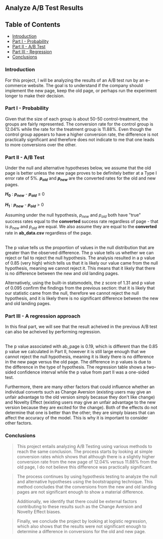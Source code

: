 ## Analyze A/B Test Results


## Table of Contents
- [Introduction](#intro)
- [Part I - Probability](#probability)
- [Part II - A/B Test](#ab_test)
- [Part III - Regression](#regression)
- [Conclusions](#conclusions)


<a id='intro'></a>
### Introduction

For this project, I will be analyzing the results of an A/B test run by an e-commerce website.  The goal is to understand if the company should implement the new page, keep the old page, or perhaps run the experiment longer to make their decision.

<a id='probability'></a>
### Part I - Probability

Given that the size of each group is about 50-50 control-treatment, the groups are fairly represented. The conversion rate for the control group is 12.04% while the rate for the treatment group is 11.88%. Even though the control group appears to have a higher conversion rate, the difference is not practically significant and therefore does not indicate to me that one leads to more conversions over the other.

<a id='ab_test'></a>
### Part II - A/B Test 


Under the null and alternative hypotheses below, we assume that the old page is better unless the new page proves to be definitely better at a Type I error rate of 5%. **$p_{old}$** and **$p_{new}$** are the converted rates for the old and new pages.

**$H_{0}$** : **$p_{new}$** - **$p_{old}$** ≤ 0

**$H_{1}$** : **$p_{new}$** - **$p_{old}$** > 0

Assuming under the null hypothesis, $p_{new}$ and $p_{old}$ both have "true" success rates equal to the **converted** success rate regardless of page - that is $p_{new}$ and $p_{old}$ are equal. We also assume they are equal to the **converted** rate in **ab_data.csv** regardless of the page. <br><br>

The p value tells us the proportion of values in the null distribution that are greater than the observed difference. The p value tells us whether we can reject or fail to reject the null hypothesis. The analysis resulted in a p value of 0.85 (very high) which tells us that it is likely our value came from the null hypothesis, meaning we cannot reject it. This means that it likely that there is no difference between the new and old landing pages.

Alternatively, using the built-in statsmodels, the z score of 1.31 and p value of 0.095 confirm the findings from the previous section: that it is likely that our statistic came from the null, therefore we cannot reject the null hypothesis, and it is likely there is no significant difference between the new and old landing pages.

<a id='regression'></a>
### Part III - A regression approach

In this final part, we will see that the result acheived in the previous A/B test can also be acheived by performing regression.<br><br>

The p value associated with ab_page is 0.19, which is different than the 0.85 p value we calculated in Part II, however it is still large enough that we cannot reject the null hypothesis, meaning it is likely there is no difference in the new page versus the old page. The difference in p values is due to the difference in the type of hypothesis. The regression table shows a two-sided confidence interval while the p value from part II was a one-sided test.

Furthermore, there are many other factors that could influence whether an individual converts such as Change Aversion (existing users may give an unfair advantage to the old version simply becasue they don't like change) and Novelty Effect (existing users may give an unfair advantage to the new version because they are excited for the change). Both of the effects do not determine that one is better than the other; they are simply biases that can affect the accuracy of the model. This is why it is important to consider other factors.

<a id='conclusions'></a>


### Conclusions

> This project entails analyzing A/B Testing using various methods to reach the same conclusion. The process starts by looking at simple conversion rates which shows that although there is a slightly higher conversion rate from the new page of 12.04% versus 11.88% from the old page, I do not believe this difference was practically significant.

> The process continues by using hypothesis testing to analyze the null and alternative hypotheses using the bootstrapping technique. This method concludes that the conversions from the new and old landing pages are not significant enough to show a material difference.

> Additionally, we identify that there could be external factors contributing to these results such as the Change Aversion and Novelty Effect biases. 

> Finally, we conclude the project by looking at logistic regression, which also shows that the results were not significant enough to determine a difference in conversions for the old and new page.
